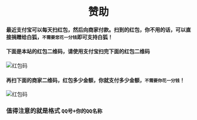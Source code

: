 <h1 align="center">赞助</h1>

#### 最近支付宝可以每天扫红包，然后向商家付款。扫到的红包，你不用的话，可以直接捐赠给白狐，`不需要您花一分钱`即可支持白狐！

#### 下面是本站的红包二维码，请使用支付宝扫完下面的红包二维码

![红包码](https://gitee.com/Misaka21011/Yunzai-Bot-Shell/raw/master/img/红包码.jpg)

#### 再扫下面的商家二维码，红包多少金额，你就支付多少金额，`不需要你花一分钱`！

![红包码](https://gitee.com/Misaka21011/Yunzai-Bot-Shell/raw/master/img/商家码.jpg)

### 值得注意的就是格式 `QQ号+你的QQ名称`